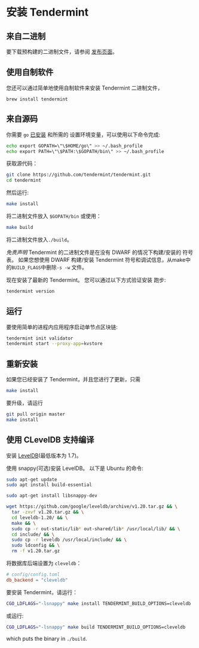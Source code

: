 # 安装 Tendermint

## 来自二进制

要下载预构建的二进制文件，请参阅 [发布页面](https://github.com/tendermint/tendermint/releases)。

## 使用自制软件

您还可以通过简单地使用自制软件来安装 Tendermint 二进制文件，

```
brew install tendermint
```

## 来自源码

你需要 `go` [已安装](https://golang.org/doc/install) 和所需的
设置环境变量，可以使用以下命令完成:

```sh
echo export GOPATH=\"\$HOME/go\" >> ~/.bash_profile
echo export PATH=\"\$PATH:\$GOPATH/bin\" >> ~/.bash_profile
```

获取源代码：

```sh
git clone https://github.com/tendermint/tendermint.git
cd tendermint
```

然后运行:

```sh
make install
```

将二进制文件放入 `$GOPATH/bin` 或使用：

```sh
make build
```

将二进制文件放入`./build`。

_免责声明_ Tendermint 的二进制文件是在没有 DWARF 的情况下构建/安装的
符号表。 如果您想使用 DWARF 构建/安装 Tendermint
符号和调试信息，从make中的`BUILD_FLAGS`中删除`-s -w`
文件。

现在安装了最新的 Tendermint。 您可以通过以下方式验证安装
跑步:

```sh
tendermint version
```

## 运行

要使用简单的进程内应用程序启动单节点区块链:

```sh
tendermint init validator
tendermint start --proxy-app=kvstore
```

## 重新安装

如果您已经安装了 Tendermint，并且您进行了更新，只需

```sh
make install
```

要升级，请运行

```sh
git pull origin master
make install
```

## 使用 CLevelDB 支持编译

安装 [LevelDB](https://github.com/google/leveldb)(最低版本为 1.7)。

使用 snappy(可选)安装 LevelDB。 以下是 Ubuntu 的命令:

```sh
sudo apt-get update
sudo apt install build-essential

sudo apt-get install libsnappy-dev

wget https://github.com/google/leveldb/archive/v1.20.tar.gz && \
  tar -zxvf v1.20.tar.gz && \
  cd leveldb-1.20/ && \
  make && \
  sudo cp -r out-static/lib* out-shared/lib* /usr/local/lib/ && \
  cd include/ && \
  sudo cp -r leveldb /usr/local/include/ && \
  sudo ldconfig && \
  rm -f v1.20.tar.gz
```

将数据库后端设置为 `cleveldb`：

```toml
# config/config.toml
db_backend = "cleveldb"
```

要安装 Tendermint，请运行：

```sh
CGO_LDFLAGS="-lsnappy" make install TENDERMINT_BUILD_OPTIONS=cleveldb
```

或运行:

```sh
CGO_LDFLAGS="-lsnappy" make build TENDERMINT_BUILD_OPTIONS=cleveldb
```

which puts the binary in `./build`.
